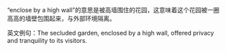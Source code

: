 “enclose by a high wall”的意思是被高墙围住的花园，这意味着这个花园被一圈高高的墙壁包围起来，与外部环境隔离。

英文例句：The secluded garden, enclosed by a high wall, offered privacy and tranquility to its visitors.
